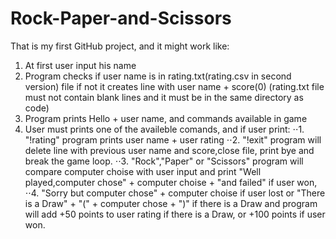 # Rock-Paper-and-Scissors
That is my first GitHub project, and it might work like:
1. At first user input his name
2. Program checks if user name is in rating.txt(rating.csv in second version) file 
if not it creates line with user name + score(0)
(rating.txt file must not contain blank lines and it must be in the same directory as code)
3. Program prints Hello + user name, and commands available in game
4. User must prints one of the availeble comands, and if user print:
⋅⋅1. "!rating" program prints user name + user rating
⋅⋅2. "!exit" program will delete line with previous user name and score,close file, print bye and break the game loop.
⋅⋅3. "Rock","Paper" or "Scissors" program will compare computer choise with user input
and print "Well played,computer chose" + computer choise + "and failed" if user won,
⋅⋅4. "Sorry but computer chose" + computer choise if user lost
or "There is a Draw" + "(" + computer chose + ")" if there is a Draw
and program will add +50 points to user rating if there is a Draw,
or +100 points if user won.
